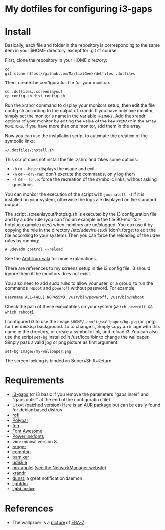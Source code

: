 My dotfiles for configuring i3-gaps
===================================

# Install

Basically, each file and folder in the repository is corresponding to the same item in your $HOME directory, except for .git of course.

First, clone the repository in your HOME directory:

    cd
    git clone https://github.com/MartialGeek/dotfiles .dotfiles

Then, create the configuration file for your monitors:

    cd .dotfiles/.screenlayout
    cp config.sh.dist config.sh

Run the xrandr command to display your monitors setup, then edit the file config.sh according to the output of xrandr. If you have only one monitor, simply set the monitor's name in the variable `PRIMARY`. Add the xrandr options of your monitor by editing the value of the key `PRIMARY` in the array `MONITORS`.
If you have more than one monitor, add them in the array.

Now you can use the installation script to automate the creation of the symbolic links:

    ~/.dotfiles/install.sh

This script does not install the file .zshrc and takes some options:
* `-h` or `--help`: displays the usage and exit
* `-n` or `--dry-run`: don't execute the commands, only log them
* `-f` or `--force`: force the recreation of the symbolic links, without asking questions

You can monitor the execution of the script with `journalctl -f` if it is installed on your system, otherwise the logs are displayed on the standard output.

The script .screenlayout/hotplug.sh is executed by the i3 configuration file and by a udev rule (you can find an example in the file 90-monitor-hotplug.example.rules) when monitors are un/plugged.
You can use it by copying the rule in the directory /etc/udev/rules.d/ (don't forget to edit the file according to your system).
Then you can force the reloading of the udev rules by running:

    # udevadm control --reload

See the [Archlinux wiki](https://wiki.archlinux.org/index.php/Udev#Execute_on_VGA_cable_plug_in) for more explanations.

There are references to my screens setup in the i3 config file. i3 should ignore them if the monitors does not exist.

You also need to add sudo rules to allow your user, or a group, to run the commands `reboot` and `poweroff` without password. For example:

    username ALL=(ALL) NOPASSWD: /usr/bin/poweroff, /usr/bin/reboot

Check the path of these executables on your system (`which poweroff && which reboot`).

I configured i3 to use the image `$HOME/.config/wallpaper/bg.jpg` (or .png) for the desktop background. So to change it, simply copy an image with this name in the directory, or create a symbolic link, and reload i3. You can also use the script `set-bg` installed in /usr/local/bin to change the wallpaper. Simply pass a valid jpg or png picture as first argument:

    set-bg Images/my-wallpaper.png

The screen locking is binded on Super+Shift+Return.

# Requirements

* [i3-gaps](https://github.com/Airblader/i3) (or i3 basic if you remove the parameters "gaps inner" and "gaps outer" at the end of the configuration file)
* Urxvt (patched version) [Here is an AUR package](https://aur.archlinux.org/packages/rxvt-unicode-patched/) but can be easily found for debian based distros
* [rofi](https://github.com/DaveDavenport/rofi)
* [Polybar](https://github.com/jaagr/polybar)
* [feh](https://feh.finalrewind.org/)
* [Font Awesome](http://fontawesome.io/)
* [Powerline fonts](https://github.com/powerline/fonts)
* vim: mininal version 8 
* [ranger](http://ranger.nongnu.org/)
* [compton](https://github.com/chjj/compton)
* [pamixer](https://github.com/cdemoulins/pamixer)
* [udiskie](https://github.com/coldfix/udiskie)
* [nm-applet](git://git.gnome.org/network-manager-applet) ([see the NetworkManager website](https://wiki.gnome.org/Projects/NetworkManager/))
* [xrandr](https://www.x.org/wiki/)
* [dunst](https://github.com/dunst-project/dunst), a great notification daemon
* [lightdm](https://www.freedesktop.org/wiki/Software/LightDM/)
* [light locker](https://github.com/the-cavalry/light-locker)

# References 

* The wallpaper is a [picture](https://www.deviantart.com/art/REAPER-669345499) of [ERA-7](https://era-7.deviantart.com/)

